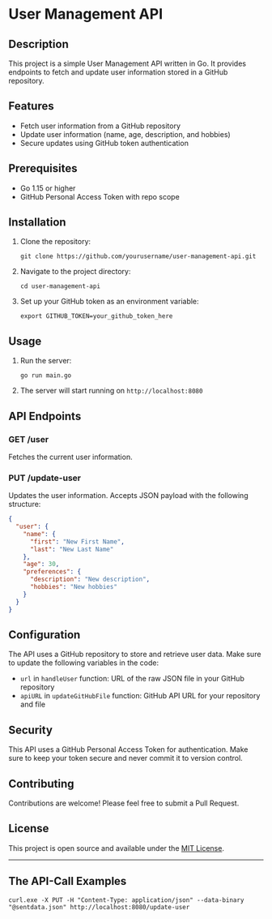 # User Management API

## Description

This project is a simple User Management API written in Go. It provides endpoints to fetch and update user information stored in a GitHub repository.

## Features

- Fetch user information from a GitHub repository
- Update user information (name, age, description, and hobbies)
- Secure updates using GitHub token authentication

## Prerequisites

- Go 1.15 or higher
- GitHub Personal Access Token with repo scope

## Installation

1. Clone the repository:
   ```
   git clone https://github.com/yourusername/user-management-api.git
   ```

2. Navigate to the project directory:
   ```
   cd user-management-api
   ```

3. Set up your GitHub token as an environment variable:
   ```
   export GITHUB_TOKEN=your_github_token_here
   ```

## Usage

1. Run the server:
   ```
   go run main.go
   ```

2. The server will start running on `http://localhost:8080`

## API Endpoints

### GET /user

Fetches the current user information.

### PUT /update-user

Updates the user information. Accepts JSON payload with the following structure:

```json
{
  "user": {
    "name": {
      "first": "New First Name",
      "last": "New Last Name"
    },
    "age": 30,
    "preferences": {
      "description": "New description",
      "hobbies": "New hobbies"
    }
  }
}
```

## Configuration

The API uses a GitHub repository to store and retrieve user data. Make sure to update the following variables in the code:

- `url` in `handleUser` function: URL of the raw JSON file in your GitHub repository
- `apiURL` in `updateGitHubFile` function: GitHub API URL for your repository and file

## Security

This API uses a GitHub Personal Access Token for authentication. Make sure to keep your token secure and never commit it to version control.

## Contributing

Contributions are welcome! Please feel free to submit a Pull Request.

## License

This project is open source and available under the [MIT License](LICENSE).

---
## The API-Call Examples

```
curl.exe -X PUT -H "Content-Type: application/json" --data-binary "@sentdata.json" http://localhost:8080/update-user
```
